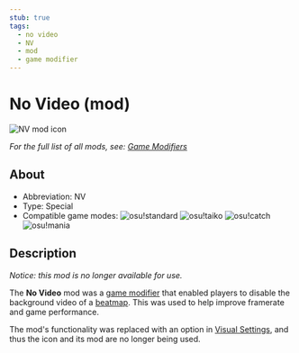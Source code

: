 ```yaml
---
stub: true
tags:
  - no video
  - NV
  - mod
  - game modifier
---
```


<!-- TODO:
- add score multiplier, caption, and shortucut key values -->

# No Video (mod)

![NV mod icon](/wiki/shared/mods/NV.png "No Video (NV) mod icon")

*For the full list of all mods, see: [Game Modifiers](/wiki/Game_Modifiers)*

## About

- Abbreviation: NV
- Type: Special
- Compatible game modes: ![][o!s] ![][o!t] ![][o!c] ![][o!m]

## Description 

*Notice: this mod is no longer available for use.*

The **No Video** mod was a [game modifier](/wiki/Game_Modifiers) that enabled players to disable the background video of a [beatmap](/wiki/Beatmaps). This was used to help improve framerate and game performance. 

The mod's functionality was replaced with an option in [Visual Settings](/wiki/Visual_Settings), and thus the icon and its mod are no longer being used. 

[o!s]: /wiki/shared/mode/osu.png "osu!standard"
[o!t]: /wiki/shared/mode/taiko.png "osu!taiko"
[o!c]: /wiki/shared/mode/catch.png "osu!catch"
[o!m]: /wiki/shared/mode/mania.png "osu!mania"
